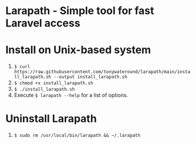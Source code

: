 # Larapath - Simple tool for fast Laravel access

# Install on Unix-based system
1. `$ curl https://raw.githubusercontent.com/tonywateround/larapath/main/install_larapath.sh --output install_larapath.sh `
2. `$ chmod +x install_larapath.sh`
3. `$ ./install_larapath.sh`
4. Execute `$ larapath --help` for a list of options.

# Uninstall Larapath
1. `$ sudo rm /usr/local/bin/larapath && ~/.larapath`

